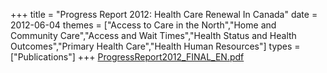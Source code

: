 +++
title = "Progress Report 2012: Health Care Renewal In Canada"
date = 2012-06-04
themes = ["Access to Care in the North","Home and Community Care","Access and Wait Times","Health Status and Health Outcomes","Primary Health Care","Health Human Resources"]
types = ["Publications"]
+++
[ProgressReport2012_FINAL_EN.pdf](/files/ProgressReport2012_FINAL_EN.pdf)
